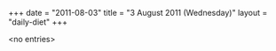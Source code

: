 +++
date = "2011-08-03"
title = "3 August 2011 (Wednesday)"
layout = "daily-diet"
+++


\<no entries\>
